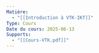 ```yaml
---
Matière:
  - "[[Introduction à VTK-IKT]]"
Type: Cours
Date du cours: 2025-06-13
Supports:
  - "[[Cours-VTK.pdf]]"
---
```

